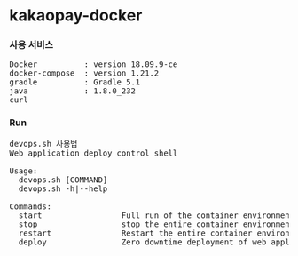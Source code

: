# kakaopay-docker

### 사용 서비스
<pre>
Docker          : version 18.09.9-ce
docker-compose  : version 1.21.2
gradle          : Gradle 5.1
java            : 1.8.0_232
curl
</pre>

### Run
<pre>
devops.sh 사용법
Web application deploy control shell

Usage:
  devops.sh [COMMAND]
  devops.sh -h|--help

Commands:
  start                 Full run of the container environment
  stop                  stop the entire container environment
  restart               Restart the entire container environment
  deploy                Zero downtime deployment of web applications
</pre>
